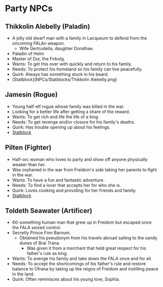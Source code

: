 # Party NPCs


## Thikkolin Alebelly (Paladin)
- A jolly old dwarf man with a family in Lacqueum to defend from the oncoming FALAn weapon.
    - Wife Gertrudella, daughter Dorathae.
- Paladin of Helm
- Master of Dur, the Firbolg.
- Wants: To get this over with quickly and return to his family.
- Needs: To protect his homeland so his family can live peacefully.
- Quirk: Always has something stuck in his beard.
- [Statblock](NPCs/Statblocks/Thikkolin Alebelly.png)


## Jamesin (Rogue)
- Young half-elf rogue whose family was killed in the war.
- Looking for a better life after getting a share of the reward.
- Wants: To get rich and life the life of a king.
- Needs: To get revenge and/or closure for his family's deaths.
- Quirk: Has trouble opening up about his feelings.
- [Statblock](NPCs/Statblocks/Jamesin.png)


## Pilten (Fighter)
- Half-orc woman who loves to party and show off anyone physically weaker than her.
- Was orphaned in the war from Freidom's side taking her parents to fight in the war.
- Wants: To have a fun and fantastic adventure.
- Needs: To find a lover that accepts her for who she is.
- Quirk: Loves cooking and providing for her friends and family.
- [Statblock](NPCs/Statblocks/Pilten.png)


## Toldeth Seawater (Artificer)
- 60-something human man that grew up in Freidom but escaped once the FALA seized control.
- Secretly Prince Finn Barnum.
    - Obtained his pseudonym from his travels abroad sailing to the sandy dunes of Brai Trana.
        - Was given it from a merchant that held great respect for his father's rule as king.
- Wants: To avenge his family and take down the FALA once and for all.
- Needs: To accept the shortcomings of his father's rule and restore balance to Ofrana by taking up the reigns of Freidom and instilling peace in the land.
- Quirk: Often reminisces about his young love, Sophia.

